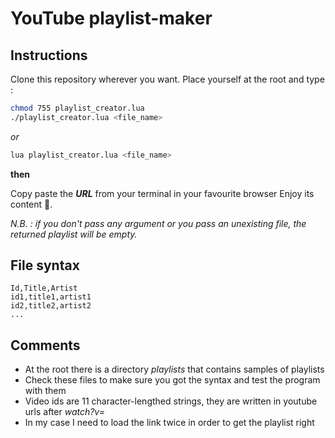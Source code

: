 # YouTube playlist-maker


## Instructions

Clone this repository wherever you want.
Place yourself at the root and type :

```bash
chmod 755 playlist_creator.lua
./playlist_creator.lua <file_name>
```

*or*

```bash
lua playlist_creator.lua <file_name>
```

__then__

Copy paste the **_URL_** from your terminal in your favourite browser
Enjoy its content :tada:.

*N.B. : if you don't pass any argument or you pass an unexisting file, the returned playlist will be empty.*


## File syntax

```
Id,Title,Artist
id1,title1,artist1
id2,title2,artist2
...
```


## Comments

* At the root there is a directory *playlists* that contains samples of playlists
* Check these files to make sure you got the syntax and test the program with them
* Video ids are 11 character-lengthed strings, they are written in youtube urls after *watch?v=*
* In my case I need to load the link twice in order to get the playlist right
